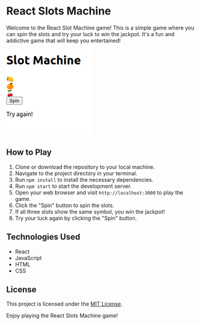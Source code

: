 # React Slots Machine

Welcome to the React Slot Machine game! This is a simple game where you can spin the slots and try your luck to win the jackpot. It's a fun and addictive game that will keep you entertained!

![React Slots Machine Screenshot](screenshot.png)

## How to Play

1. Clone or download the repository to your local machine.
2. Navigate to the project directory in your terminal.
3. Run `npm install` to install the necessary dependencies.
4. Run `npm start` to start the development server.
5. Open your web browser and visit `http://localhost:3000` to play the game.
6. Click the "Spin" button to spin the slots.
7. If all three slots show the same symbol, you win the jackpot!
8. Try your luck again by clicking the "Spin" button.

## Technologies Used

- React
- JavaScript
- HTML
- CSS

## License

This project is licensed under the [MIT License](LICENSE).

Enjoy playing the React Slots Machine game!
